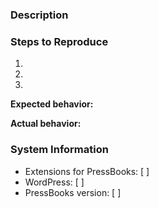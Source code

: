 ### Description
<!-- Description of the bug or feature -->


### Steps to Reproduce

1.
2.
3.

**Expected behavior:**
<!-- What you expected to happen -->

**Actual behavior:**
<!-- What actually happened -->

### System Information

* Extensions for PressBooks: [  ] <!-- Plugin version here -->
* WordPress: [  ] <!-- Enter WordPress version here -->
* PressBooks version: [  ] <!-- Enter PressBooks version here -->
